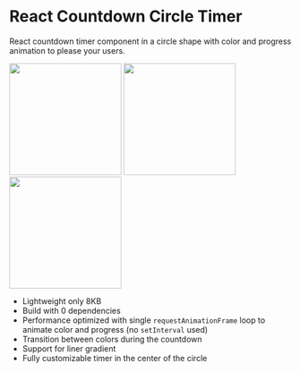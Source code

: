 # React Countdown Circle Timer
React countdown timer component in a circle shape with color and progress animation to please your users. 

<img src="https://user-images.githubusercontent.com/10707142/65934323-23591e80-e415-11e9-842c-0ccc1bc3071a.gif" width="200"> <img src="https://user-images.githubusercontent.com/10707142/65935516-a0869280-e419-11e9-9bb0-40c4d1ef2bbe.gif" width="200"> <img src="https://user-images.githubusercontent.com/10707142/65935777-987b2280-e41a-11e9-9400-7e982d4de101.gif" width="200">

* Lightweight only 8KB
* Build with 0 dependencies
* Performance optimized with single `requestAnimationFrame` loop to animate color and progress (no `setInterval` used)
* Transition between colors during the countdown
* Support for liner gradient
* Fully customizable timer in the center of the circle
